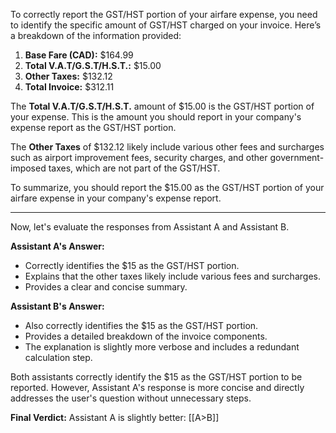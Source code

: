 
To correctly report the GST/HST portion of your airfare expense, you need to identify the specific amount of GST/HST charged on your invoice. Here’s a breakdown of the information provided:

1. **Base Fare (CAD):** $164.99
2. **Total V.A.T/G.S.T/H.S.T.:** $15.00
3. **Other Taxes:** $132.12
4. **Total Invoice:** $312.11

The **Total V.A.T/G.S.T/H.S.T.** amount of $15.00 is the GST/HST portion of your expense. This is the amount you should report in your company's expense report as the GST/HST portion. 

The **Other Taxes** of $132.12 likely include various other fees and surcharges such as airport improvement fees, security charges, and other government-imposed taxes, which are not part of the GST/HST.

To summarize, you should report the $15.00 as the GST/HST portion of your airfare expense in your company's expense report.

---

Now, let's evaluate the responses from Assistant A and Assistant B.

**Assistant A's Answer:**
- Correctly identifies the $15 as the GST/HST portion.
- Explains that the other taxes likely include various fees and surcharges.
- Provides a clear and concise summary.

**Assistant B's Answer:**
- Also correctly identifies the $15 as the GST/HST portion.
- Provides a detailed breakdown of the invoice components.
- The explanation is slightly more verbose and includes a redundant calculation step.

Both assistants correctly identify the $15 as the GST/HST portion to be reported. However, Assistant A's response is more concise and directly addresses the user's question without unnecessary steps.

**Final Verdict:**
Assistant A is slightly better: [[A>B]]